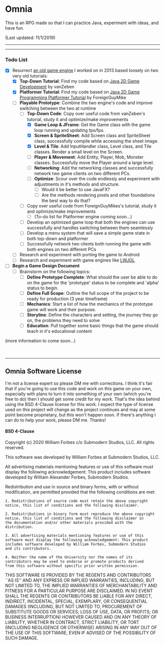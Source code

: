 # Omnia

This is an RPG made so that I can practice Java, experiment with ideas, and have fun.

(Last updated: 11/1/2019)
___
---
### Todo List
* [x] Resurrect [an old game engine](https://www.youtube.com/watch?v=DIMeRYfil7c&list=PLRjjchumlJl2LIs1esk_C9RPvlEf2GOLb) I worked on in 2013 based loosely on two very old tutorials:
    * [x] **Top-Down Tutorial**: Find my code based on [Java 2D Game Development](https://www.youtube.com/watch?v=VE7ezYCTPe4&list=PL8CAB66181A502179) by vanZeben
    * [x] **Platformer Tutorial**: Find my code based on [Java 2D Game Programming Platformer Tutorial](https://www.youtube.com/watch?v=9dzhgsVaiSo&list=PL-2t7SM0vDfcIedoMIghzzgQqZq45jYGv) by ForeignGuyMike
    * [ ] **Playable Prototype**: Combine the two engine's code and improve switching between the two at runtime
        * [ ] **Top-Down Code**: Copy over useful code from vanZeben's tutorial, study it and optimize/make improvements
            * [X] **Game Loop & JFrame**: Get the Game class with the game loop running and updating tps/fps.
            * [X] **Screen & SpriteSheet**: Add Screen class and SpriteSheet class, successfully compile while accessing the sheet image.
            * [X] **Level & Tile**: Add InputHandler class, Level class, and Tile classes. Render a small level on the Screen.
            * [ ] **Player & Movement**: Add Entity, Player, Mob, Monster classes. Successfully move the Player around a large level.
            * [ ] **Networking**: Add the networking classes and successfully network two game clients on two different PCs.
            * [ ] **Optimize**: Scour over the code endlessly and experiment with adjustments in it's methods and structure.
                * [ ] Would it be better to use JavaFX?
                * [ ] Are the methods rendering pixels and other foundations the best way to do that? 
        * [ ] Copy over useful code from ForeignGuyMikes's tutorial, study it and optimize/make improvements
            * [ ] (To-do list for Platformer engine coming soon...)
        * [ ] Develop an optimized game loop that both the engines can use successfully and handles switching between them seamlessly
        * [ ] Develop a menu system that will save a simple game state in both top-down and platformer
        * [ ] Successfully network two clients both running the game with both engines on two different PCs
    * [ ] Research and experiment with porting the game to Android
    * [ ] Research and experiment with game engines like [LWJGL](https://lwjgl.org)

* [ ] **Begin a Game Design Document**
    * [ ] Brainstorm on the following topics:
        * [ ] **Define Prototype Complete**: What should the user be able to do on the game for the 'prototype' status
        to be complete and 'alpha' status to begin.
        * [ ] **Define Full Scope**: Outline the full scope of the project to be ready for production (3 year timeframe)
        * [ ] **Mechanics**: Start a list of how the mechanics of the prototype game will work and their purpose.
        * [ ] **Storyline**: Define the characters and setting, the journey they go on, the problems they need to solve
        * [ ] **Education**: Pull together some basic things that the game should teach in it's educational content

(more information to come soon...)
<br>
<br>
<br>

---


## Omnia Software License
I'm not a license expert so please DM me with corrections. I think it's fair that if you're going to use this code and 
work on this game on your own, especially with plans to turn it into something of your own (which you're free to do) 
then I should get some credit for my work. That's the idea behind using the BSD 4-Clause license for this work. I expect
the type of license used on this project will change as the project continues and may at some point become proprietary, 
but this won't happen soon. If there's anything I can do to help your work, please DM me. Thanks!
#### BSD 4-Clause
Copyright (c) 2020 William Forbes c/o Submodern Studios, LLC. All rights reserved.

This software was developed by William Forbes at Submodern Studios, LLC.

All advertising materials mentioning features or use of this software
must display the following acknowledgement: This product includes
software developed by William Alexander Forbes, Submodern Studios.

Redistribution and use in source and binary forms, with or without
modification, are permitted provided that the following conditions are
met:

    1. Redistributions of source code must retain the above copyright
    notice, this list of conditions and the following disclaimer.

    2. Redistributions in binary form must reproduce the above copyright
    notice, this list of conditions and the following disclaimer in
    the documentation and/or other materials provided with the
    distribution.

    3. All advertising materials mentioning features or use of this
    software must display the following acknowledgement: This product
    includes software developed by William Forbes, Submodern Studios 
    and its contributors.

    4. Neither the name of the University nor the names of its
    contributors may be used to endorse or promote products derived
    from this software without specific prior written permission.

THIS SOFTWARE IS PROVIDED BY THE REGENTS AND CONTRIBUTORS ``AS IS''
AND ANY EXPRESS OR IMPLIED WARRANTIES, INCLUDING, BUT NOT LIMITED TO,
THE IMPLIED WARRANTIES OF MERCHANTABILITY AND FITNESS FOR A PARTICULAR
PURPOSE ARE DISCLAIMED. IN NO EVENT SHALL THE REGENTS OR CONTRIBUTORS
BE LIABLE FOR ANY DIRECT, INDIRECT, INCIDENTAL, SPECIAL, EXEMPLARY, OR
CONSEQUENTIAL DAMAGES (INCLUDING, BUT NOT LIMITED TO, PROCUREMENT OF
SUBSTITUTE GOODS OR SERVICES; LOSS OF USE, DATA, OR PROFITS; OR
BUSINESS INTERRUPTION) HOWEVER CAUSED AND ON ANY THEORY OF LIABILITY,
WHETHER IN CONTRACT, STRICT LIABILITY, OR TORT (INCLUDING NEGLIGENCE
OR OTHERWISE) ARISING IN ANY WAY OUT OF THE USE OF THIS SOFTWARE, EVEN
IF ADVISED OF THE POSSIBILITY OF SUCH DAMAGE. 
